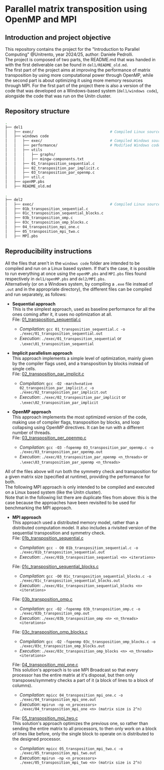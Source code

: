 # Parallel matrix transposition using OpenMP and MPI

## Introduction and project objective

This repository contains the project for the "Introduction to Parallel Computing" @Unitrento, year 2024/25, author: Daniele Pedrolli.\
The project is composed of two parts, the README.md that was handed in with the first deliverable can be found in `del1/README_old.md`.\
The first part of the project aims at improving the performance of matrix transposition by using more computational power through OpenMP, while the second part is about optimizing it using more memory resources through MPI. For the first part of the project there is also a version of the code that was developed on a Windows-based system (`del1/windows code`), alongside the code that was run on the Unitn cluster.

## Repository structure

<!-- ```
.
├── del1
│   ├── exec
│   │   ├── * -> Compiled linux code
│   ├── windows code -> code compatible with windows machine
│   │   ├── exec
│   │   │   ├── * -> Compiled windows source files
│   │   ├── performance
│   │   │   ├── * -> Modified windows code for performance evaluation
│   │   ├── utils
│   │   │   ├── graphs -> Graphs obtained from performance evaluation
│   │   │   ├── mingw-components.txt -> required minGW libraries
│   │   ├── 01_transposition_sequential.c
│   │   ├── 02_transposition_par_implicit.c
│   │   ├── 03_transposition_par_openmp.c
│   │   ├── util.c -> utility function for bandwidth computation
│   ├── openMP.pbs
│   ├── README_old.md -> README submitted with first deliverable
├── del2
│   ├── exec
│   │   ├── * -> Compiled linux code
│   ├── MPI.pbs
``` -->

```bash
.
├── del1
│   ├── exec/                                   # Compiled Linux source code
│   ├── windows code
│   │   ├── exec/                               # Compiled Windows source code
│   │   ├── performance/                        # Modified Windows code for performance evaluation
│   │   ├── utils
│   │   │   ├── graphs/
│   │   │   ├── mingw-components.txt
│   │   ├── 01_transposition_sequential.c
│   │   ├── 02_transposition_par_implicit.c
│   │   ├── 03_transposition_par_openmp.c
│   │   ├── util.c
│   ├── openMP.pbs
│   ├── README_old.md

.
├── del2
│   ├── exec/                                   # Compiled Linux source code
│   ├── 01b_transposition_sequential.c
│   ├── 01c_transposition_sequential_blocks.c
│   ├── 03b_transposition_omp.c
│   ├── 03c_transposition_omp_blocks.c
│   ├── 04_transposition_mpi_one.c
│   ├── 05_transposition_mpi_two.c
│   ├── MPI.pbs
```

## Reproducibility instructions

All the files that aren't in the `windows code` folder are intended to be compiled and run on a Linux based system. If that's the case, it is possible to run everything at once using the `openMP.pbs` and `MPI.pbs` files found respectively in `del1/openMP.pbs` and `del2/MPI.pbs`.\
Alternatively (or on a Windows system, by compiling a `.exe` file instead of `.out` and in the appropriate directory), the different files can be compiled and run separately, as follows:

-   **Sequential approach**\
    This is the simplest approach, used as baseline performance for all the ones coming after it, it uses no optimization at all.\
    File: [01_transposition_sequential.c](./del1/01_transposition_sequential.c)

    -   _Compilation_: `gcc 01_transposition_sequential.c -o ./exec/01_transposition_sequential.out`
    -   _Execution_: `./exec/01_transposition_sequential` or `.\exec\01_transposition_sequential`

-   **Implicit parallelism approach**\
    This approach implements a simple level of optimization, mainly given by the compiler flags used, and a transposition by blocks instead of single cells.\
    File: [02_transposition_par_implicit.c](./del1/02_transposition_par_implicit.c)

    -   _Compilation_: `gcc -O2 -march=native 02_transposition_par_implicit.c -o ./exec/02_transposition_par_implicit.out`
    -   _Execution_: `./exec/02_transposition_par_implicit` or `.\exec\02_transposition_par_implicit`

-   **OpenMP approach**\
    This approach implements the most optimized version of the code, making use of compiler flags, transposition by blocks, and loop collapsing using OpenMP directives. It can be run with a different number of threads.\
    File: [03_transposition_per_openmp.c](./del1/03_transposition_par_openmp.c)

    -   _Compilation_: `gcc -O3 -fopenmp 03_transposition_par_openmp.c -o ./exec/03_transposition_par_openmp.out`
    -   _Execution_: `./exec/03_transposition_par_openmp <n_threads>` or `.\exec\03_transposition_par_openmp <n_threads>`

All of the files above will run both the symmetry check and transposition for a given matrix size (specified at runtime), providing the performance for both.\
The following MPI approach is only intended to be compiled and executed on a Linux based system (like the Unitn cluster).\
Note that in the following list there are duplicate files from above: this is the case because the approaches have been revisited to be used for benchmarking the MPI approach.

-   **MPI approach**\
    This approach used a distributed memory model, rather than a distributed computation model. It also includes a rivisited version of the sequential transposition and symmetry check.\
    File: [01b_transposition_sequential.c](./del2/01b_transposition_sequential.c)

    -   _Compilation_: `gcc - O0 01b_transposition_sequential.c -o ./exec/01b_transposition_sequential.out`
    -   _Execution_: `./exec/01b_transposition_sequential <n> <iterations>`

    File: [01c_transposition_sequential_blocks.c](./del2/01c_transposition_sequential_blocks.c)

    -   _Compilation_: `gcc -O0 01c_transposition_sequential_blocks.c -o ./exec/01c_transposition_sequential_blocks.out`
    -   _Execution_: `./exec/01c_transposition_sequential_blocks <n> <iterations>`

    File: [03b_transposition_omp.c](./del2/03b_transposition_omp.c)

    -   _Compilation_: `gcc -O2 -fopenmp 03b_transposition_omp.c -o ./exec/03b_transposition_omp.out`
    -   _Execution_: `./exec/03b_transposition_omp <n> <n_threads> <iterations>`

    File: [03c_transposition_omp_blocks.c](./del2/03c_transposition_omp_blocks.c)

    -   _Compilation_: `gcc -O2 -fopenmp 03c_transposition_omp_blocks.c -o ./exec/03c_transposition_omp_blocks.out`
    -   _Execution_: `./exec/03c_transposition_omp_blocks <n> <n_threads> <iterations>`

    File: [04_transposition_mpi_one.c]()\
    This solution's approach is to use MPI Broadcast so that every processor has the entire matrix at it's disposal, but then only transposes/symmetry checks a part of it (a block of lines to a block of columns).

    -   _Compilation_: `mpicc 04_transposition_mpi_one.c -o ./exec/04_transposition_mpi_one.out`
    -   _Execution_: `mpirun -np <n_processors> ./exec/04_transposition_mpi_one <n> (matrix size is 2^n)`

    File: [05_transposition_mpi_two.c]()\
    This solution's approach optimizes the previous one, so rather than sending the entire matrix to all processors, to then only work on a block of lines like before, only the single block to operate on is distributed to the designed processor.

    -   _Compilation_: `mpicc 05_transposition_mpi_two.c -o ./exec/05_transposition_mpi_two.out`
    -   _Execution_: `mpirun -np <n_processors> ./exec/05_transposition_mpi_two <n> (matrix size is 2^n)`
